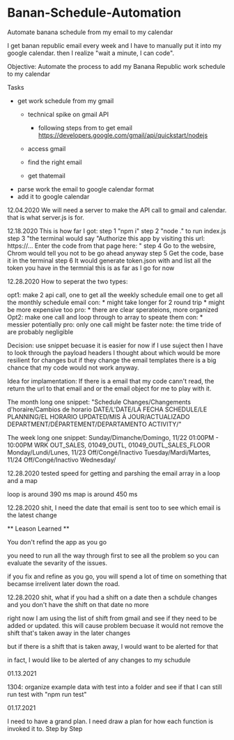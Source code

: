 # Banan-Schedule-Automation
Automate banana schedule from my email to my calendar

I get banan republic email every week and I have to manually put it into my google calendar. then I realize "wait a minute, I can code". 

Objective:
Automate the process to add my Banana Republic work schedule to my calendar

Tasks
* get work schedule from my gmail
  * technical spike on gmail API
    * following steps from to get email
      https://developers.google.com/gmail/api/quickstart/nodejs
    
  * access gmail
  * find the right email
  * get thatemail
* parse work the email to google calendar format
* add it to google calendar

12.04.2020
We will need a server to make the API call to gmail and calendar. that is what server.js is for.

12.18.2020
This is how far I got: 
step 1 "npm i"
step 2 "node ." to run index.js
step 3 "the terminal would say "Authorize this app by visiting this url: https://... Enter the code from that page here: "
step 4 Go to the websire, Chrom would tell you not to be go ahead anyway
step 5 Get the code, base it in the terminal
step 6 It would generate token.json with and list all the token you have in the termnial
this is as far as I go for now

12.28.2020
How to seperat the two types:

opt1: make 2 api call, one to get all the weekly schedule email
                       one to get all the monthly schedule email
      con: * might take longer for 2 round trip
           * might be more expensive too
      pro: * there are clear sperateions, more organized
Opt2: make one call and loop through to array to speate them 
      con: * messier potentially
      pro: only one call might be faster
  note: the time tride of are probably negligible

Decision:
  use snippet becuase it is easier for now
  if I use suject then I have to look through the payload headers
  I thought about which would be more resilient for changes but if they change the email templates there is a big chance that my code would not work anyway.

Idea for implamentation:
  If there is a email that my code cann't read, the return the url to that email and or the email object for me to play with it.

The month long one snippet:
"Schedule Changes/Changements d&#39;horaire/Cambios de horario DATE/L&#39;DATE/LA FECHA SCHEDULE/LE PLANNING/EL HORARIO UPDATED/MIS À JOUR/ACTUALIZADO DEPARTMENT/DÉPARTEMENT/DEPARTAMENTO ACTIVITY/"

The week long one snippet:
Sunday/Dimanche/Domingo, 11/22 01:00PM - 10:00PM WRK OUT_SALES, 01049_OUTL, 01049_OUTL_SALES_FLOOR Monday/Lundi/Lunes, 11/23 Off/Congé/Inactivo Tuesday/Mardi/Martes, 11/24 Off/Congé/Inactivo Wednesday/

12.28.2020
tested speed for getting and parshing the email array in a loop and a map

loop is around 390 ms
map is around 450 ms

12.28.2020
shit, I need the date that email is sent too to see which email is the latest change

** Leason Learned **

You don't refind the app as you go

you need to run all the way through first to see all the problem so you can evaluate the sevarity of the issues. 

if you fix and refine as you go, you will spend a lot of time on something that becamse irrelivent later down the road.

12.28.2020
shit, what if you had a shift on a date then a schdule changes and you don't have the shift on that date no more

right now I am using the list of shift from gmail and see if they need to be added or updated. this will cause problem becuase it would not remove the shift that's taken away in the later changes

but if there is a shift that is taken away, I would want to be alerted for that

in fact, I would like to be alerted of any changes to my schudule

01.13.2021

1304: organize example data with test into a folder and see if that I can still run test with "npm run test"

01.17.2021

I need to have a grand plan. I need draw a plan for how each function is invoked it to. Step by Step 

